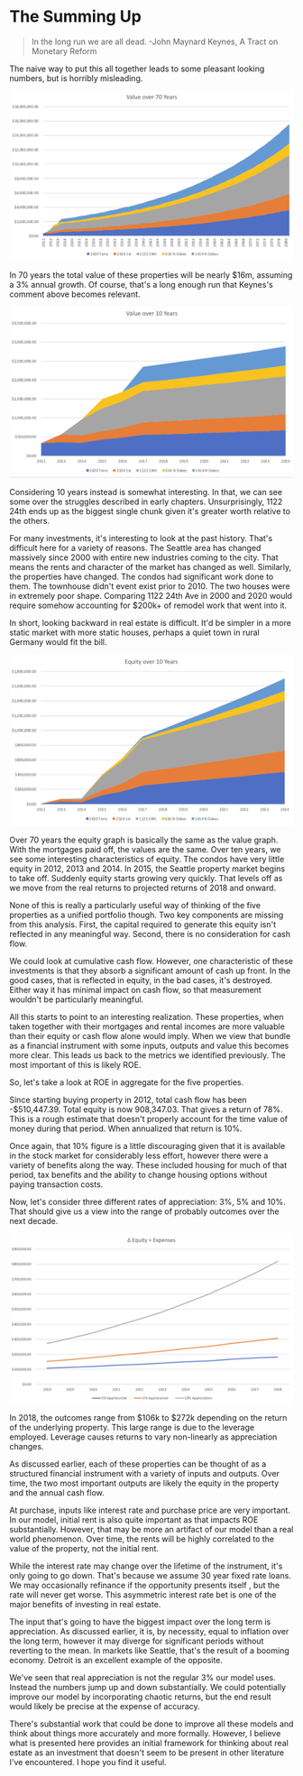 # The Summing Up

> In the long run we are all dead. -John Maynard Keynes, A Tract on Monetary Reform

The naive way to put this all together leads to some pleasant looking numbers, but is horribly misleading.

![Value - 70 Year](../images/08/Value%20-%2070%20Year.png)

In 70 years the total value of these properties will be nearly $16m, assuming a 3% annual growth.  Of course, that's a long enough run that Keynes's comment above becomes relevant.

![Value - 10 Year](../images/08/Value%20-%2010%20Year.png)

Considering 10 years instead is somewhat interesting.  In that, we can see some over the struggles described in early chapters.  Unsurprisingly, 1122 24th ends up as the biggest single chunk given it's greater worth relative to the others.

For many investments, it's interesting to look at the past history.  That's difficult here for a variety of reasons.  The Seattle area has changed massively since 2000 with entire new industries coming to the city.  That means the rents and character of the market has changed as well.  Similarly, the properties have changed.  The condos had significant work done to them.  The townhouse didn't event exist prior to 2010.  The two houses were in extremely poor shape.  Comparing 1122 24th Ave in 2000 and 2020 would require somehow accounting for $200k+ of remodel work that went into it.

In short, looking backward in real estate is difficult.  It'd be simpler in a more static market with more static houses, perhaps a quiet town in rural Germany would fit the bill.

![Equity - 10 Year](../images/08/Equity%20-%2010%20Year.png)

Over 70 years the equity graph is basically the same as the value graph.  With the mortgages paid off, the values are the same.  Over ten years, we see some interesting characteristics of equity.  The condos have very little equity in 2012, 2013 and 2014.  In 2015, the Seattle property market begins to take off.  Suddenly equity starts growing very quickly.  That levels off as we move from the real returns to projected returns of 2018 and onward.

None of this is really a particularly useful way of thinking of the five properties as a unified portfolio though.  Two key components are missing from this analysis.  First, the capital required to generate this equity isn't reflected in any meaningful way.  Second, there is no consideration for cash flow.

We could look at cumulative cash flow.  However, one characteristic of these investments is that they absorb a significant amount of cash up front.  In the good cases, that is reflected in equity, in the bad cases, it's destroyed.  Either way it has minimal impact on cash flow, so that measurement wouldn't be particularly meaningful.

All this starts to point to an interesting realization.  These properties, when taken together with their mortgages and rental incomes are more valuable than their equity or cash flow alone would imply.  When we view that bundle as a financial instrument with some inputs, outputs and value this becomes more clear.  This leads us back to the metrics we identified previously.  The most important of this is likely ROE.

So, let's take a look at ROE in aggregate for the five properties.  

Since starting buying property in 2012, total cash flow has been -$510,447.39.  Total equity is now 908,347.03.  That gives a return of 78%.  This is a rough estimate that doesn't properly account for the time value of money during that period.  When annualized that return is 10%.

Once again, that 10% figure is a little discouraging given that it is available in the stock market for considerably less effort, however there were a variety of benefits along the way.  These included housing for much of that period, tax benefits and the ability to change housing options without paying transaction costs.

Now, let's consider three different rates of appreciation: 3%, 5% and 10%.  That should give us a view into the range of probably outcomes over the next decade.

![Delta Equity](../images/08/Delta%20Equity.png)

In 2018, the outcomes range from $106k to $272k depending on the return of the underlying property.  This large range is due to the leverage employed.  Leverage causes returns to vary non-linearly as appreciation changes.

As discussed earlier, each of these properties can be thought of as a structured financial instrument with a variety of inputs and outputs.  Over time, the two most important outputs are likely the equity in the property and the annual cash flow.  

At purchase, inputs like interest rate and purchase price are very important.  In our model, initial rent is also quite important as that impacts ROE substantially.  However, that may be more an artifact of our model than a real world phenomenon.  Over time, the rents will be highly correlated to the value of the property, not the initial rent.

While the interest rate may change over the lifetime of the instrument, it's only going to go down.  That's because we assume 30 year fixed rate loans.  We may occasionally refinance if the opportunity presents itself , but the rate will never get worse.  This asymmetric interest rate bet is one of the major benefits of investing in real estate.

The input that's going to have the biggest impact over the long term is appreciation.  As discussed earlier, it is, by necessity, equal to inflation over the long term, however it may diverge for significant periods without reverting to the mean.  In markets like Seattle, that's the result of a booming economy.  Detroit is an excellent example of the opposite.

We've seen that real appreciation is not the regular 3% our model uses.  Instead the numbers jump up and down substantially.  We could potentially improve our model by incorporating chaotic returns, but the end result would likely be precise at the expense of accuracy.

There's substantial work that could be done to improve all these models and think about things more accurately and more formally.  However, I believe what is presented here provides an initial framework for thinking about real estate as an investment that doesn't seem to be present in other literature I've encountered.  I hope you find it useful.
